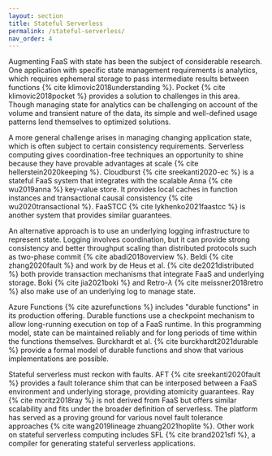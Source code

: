 ```yaml
---
layout: section
title: Stateful Serverless
permalink: /stateful-serverless/
nav_order: 4
---
```


Augmenting FaaS with state has been the subject of considerable research.
One application with specific state management requirements is analytics, which requires ephemeral storage to pass intermediate results between functions {% cite klimovic2018understanding %}.
Pocket {% cite klimovic2018pocket %} provides a solution to challenges in this area.
Though managing state for analytics can be challenging on account of the volume and transient nature of the data, its simple and well-defined usage patterns lend themselves to optimized solutions.

A more general challenge arises in managing changing application state, which is often subject to certain consistency requirements.
Serverless computing gives coordination-free techniques an opportunity to shine because they have provable advantages at scale {% cite hellerstein2020keeping %}.
Cloudburst {% cite sreekanti2020-ec %} is a stateful FaaS system that integrates with the scalable Anna {% cite wu2019anna %} key-value store.
It provides local caches in function instances and transactional causal consistency {% cite wu2020transactional %}.
FaaSTCC {% cite lykhenko2021faastcc %} is another system that provides similar guarantees.

An alternative approach is to use an underlying logging infrastructure to represent state.
Logging involves coordination, but it can provide strong consistency and better throughput scaling than distributed protocols such as two-phase commit {% cite abadi2018overview %}.
Beldi {% cite zhang2020fault %} and work by de Heus et al. {% cite de2021distributed %} both provide transaction mechanisms that integrate FaaS and underlying storage.
Boki {% cite jia2021boki %} and Retro-$\lambda$ {% cite meissner2018retro %} also make use of an underlying log to manage state.

Azure Functions {% cite azurefunctions %} includes "durable functions" in its production offering.
Durable functions use a checkpoint mechanism to allow long-running execution on top of a FaaS runtime.
In this programming model, state can be maintained reliably and for long periods of time within the functions themselves.
Burckhardt et al. {% cite burckhardt2021durable %} provide a formal model of durable functions and show that various implementations are possible.

Stateful serverless must reckon with faults.
AFT {% cite sreekanti2020fault %} provides a fault tolerance shim that can be interposed between a FaaS environment and underlying storage, providing atomicity guarantees.
Ray {% cite moritz2018ray %} is not derived from FaaS but offers similar scalability and fits under the broader definition of serverless.
The platform has served as a proving ground for various novel fault tolerance approaches {% cite wang2019lineage zhuang2021hoplite %}.
Other work on stateful serverless computing includes SFL {% cite brand2021sfl %}, a compiler for generating stateful serverless applications.
